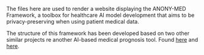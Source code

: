 The files here are used to render a website displaying the ANONY-MED Framework, a toolbox for healthcare AI model development that aims to be privacy-preserving when using patient medical data.

The structure of this framework has been developed based on two other similar projects re another AI-based medical prognosis tool. Found [here](https://github.com/rianaminocher/stratifai-ethics-manual) and [here](https://github.com/gabrielepluktaite/validate-framework).
